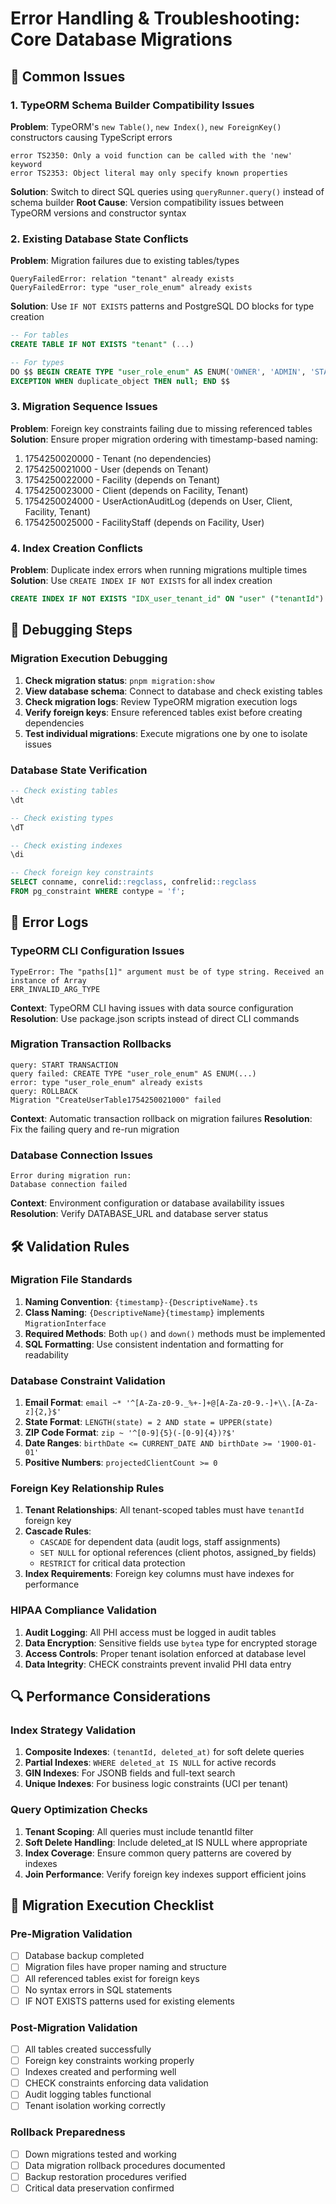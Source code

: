 # Error Handling & Troubleshooting: Core Database Migrations

## 🚨 Common Issues

### **1. TypeORM Schema Builder Compatibility Issues**
**Problem**: TypeORM's `new Table()`, `new Index()`, `new ForeignKey()` constructors causing TypeScript errors
```
error TS2350: Only a void function can be called with the 'new' keyword
error TS2353: Object literal may only specify known properties
```
**Solution**: Switch to direct SQL queries using `queryRunner.query()` instead of schema builder
**Root Cause**: Version compatibility issues between TypeORM versions and constructor syntax

### **2. Existing Database State Conflicts**
**Problem**: Migration failures due to existing tables/types
```
QueryFailedError: relation "tenant" already exists
QueryFailedError: type "user_role_enum" already exists
```
**Solution**: Use `IF NOT EXISTS` patterns and PostgreSQL DO blocks for type creation
```sql
-- For tables
CREATE TABLE IF NOT EXISTS "tenant" (...)

-- For types  
DO $$ BEGIN CREATE TYPE "user_role_enum" AS ENUM('OWNER', 'ADMIN', 'STAFF'); 
EXCEPTION WHEN duplicate_object THEN null; END $$
```

### **3. Migration Sequence Issues**
**Problem**: Foreign key constraints failing due to missing referenced tables
**Solution**: Ensure proper migration ordering with timestamp-based naming:
1. 1754250020000 - Tenant (no dependencies)
2. 1754250021000 - User (depends on Tenant)
3. 1754250022000 - Facility (depends on Tenant)
4. 1754250023000 - Client (depends on Facility, Tenant)
5. 1754250024000 - UserActionAuditLog (depends on User, Client, Facility, Tenant)
6. 1754250025000 - FacilityStaff (depends on Facility, User)

### **4. Index Creation Conflicts**
**Problem**: Duplicate index errors when running migrations multiple times
**Solution**: Use `CREATE INDEX IF NOT EXISTS` for all index creation
```sql
CREATE INDEX IF NOT EXISTS "IDX_user_tenant_id" ON "user" ("tenantId")
```

## 🔧 Debugging Steps

### **Migration Execution Debugging**
1. **Check migration status**: `pnpm migration:show`
2. **View database schema**: Connect to database and check existing tables
3. **Check migration logs**: Review TypeORM migration execution logs
4. **Verify foreign keys**: Ensure referenced tables exist before creating dependencies
5. **Test individual migrations**: Execute migrations one by one to isolate issues

### **Database State Verification**
```sql
-- Check existing tables
\dt

-- Check existing types
\dT

-- Check existing indexes
\di

-- Check foreign key constraints
SELECT conname, conrelid::regclass, confrelid::regclass
FROM pg_constraint WHERE contype = 'f';
```

## 📝 Error Logs

### **TypeORM CLI Configuration Issues**
```
TypeError: The "paths[1]" argument must be of type string. Received an instance of Array
ERR_INVALID_ARG_TYPE
```
**Context**: TypeORM CLI having issues with data source configuration
**Resolution**: Use package.json scripts instead of direct CLI commands

### **Migration Transaction Rollbacks**
```
query: START TRANSACTION
query failed: CREATE TYPE "user_role_enum" AS ENUM(...)
error: type "user_role_enum" already exists
query: ROLLBACK
Migration "CreateUserTable1754250021000" failed
```
**Context**: Automatic transaction rollback on migration failures
**Resolution**: Fix the failing query and re-run migration

### **Database Connection Issues**
```
Error during migration run:
Database connection failed
```
**Context**: Environment configuration or database availability issues
**Resolution**: Verify DATABASE_URL and database server status

## 🛠️ Validation Rules

### **Migration File Standards**
1. **Naming Convention**: `{timestamp}-{DescriptiveName}.ts`
2. **Class Naming**: `{DescriptiveName}{timestamp}` implements `MigrationInterface`
3. **Required Methods**: Both `up()` and `down()` methods must be implemented
4. **SQL Formatting**: Use consistent indentation and formatting for readability

### **Database Constraint Validation**
1. **Email Format**: `email ~* '^[A-Za-z0-9._%+-]+@[A-Za-z0-9.-]+\\.[A-Za-z]{2,}$'`
2. **State Format**: `LENGTH(state) = 2 AND state = UPPER(state)`
3. **ZIP Code Format**: `zip ~ '^[0-9]{5}(-[0-9]{4})?$'`
4. **Date Ranges**: `birthDate <= CURRENT_DATE AND birthDate >= '1900-01-01'`
5. **Positive Numbers**: `projectedClientCount >= 0`

### **Foreign Key Relationship Rules**
1. **Tenant Relationships**: All tenant-scoped tables must have `tenantId` foreign key
2. **Cascade Rules**: 
   - `CASCADE` for dependent data (audit logs, staff assignments)
   - `SET NULL` for optional references (client photos, assigned_by fields)
   - `RESTRICT` for critical data protection
3. **Index Requirements**: Foreign key columns must have indexes for performance

### **HIPAA Compliance Validation**
1. **Audit Logging**: All PHI access must be logged in audit tables
2. **Data Encryption**: Sensitive fields use `bytea` type for encrypted storage
3. **Access Controls**: Proper tenant isolation enforced at database level
4. **Data Integrity**: CHECK constraints prevent invalid PHI data entry

## 🔍 Performance Considerations

### **Index Strategy Validation**
1. **Composite Indexes**: `(tenantId, deleted_at)` for soft delete queries
2. **Partial Indexes**: `WHERE deleted_at IS NULL` for active records
3. **GIN Indexes**: For JSONB fields and full-text search
4. **Unique Indexes**: For business logic constraints (UCI per tenant)

### **Query Optimization Checks**
1. **Tenant Scoping**: All queries must include tenantId filter
2. **Soft Delete Handling**: Include deleted_at IS NULL where appropriate  
3. **Index Coverage**: Ensure common query patterns are covered by indexes
4. **Join Performance**: Verify foreign key indexes support efficient joins

## 🚦 Migration Execution Checklist

### **Pre-Migration Validation**
- [ ] Database backup completed
- [ ] Migration files have proper naming and structure
- [ ] All referenced tables exist for foreign keys
- [ ] No syntax errors in SQL statements
- [ ] IF NOT EXISTS patterns used for existing elements

### **Post-Migration Validation**
- [ ] All tables created successfully
- [ ] Foreign key constraints working properly
- [ ] Indexes created and performing well
- [ ] CHECK constraints enforcing data validation
- [ ] Audit logging tables functional
- [ ] Tenant isolation working correctly

### **Rollback Preparedness**
- [ ] Down migrations tested and working
- [ ] Data migration rollback procedures documented
- [ ] Backup restoration procedures verified
- [ ] Critical data preservation confirmed